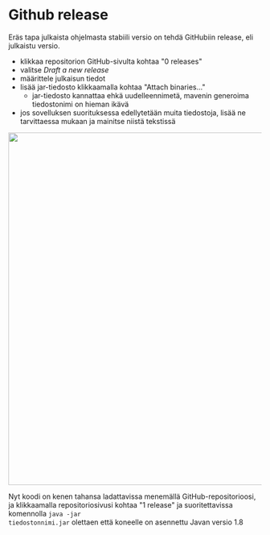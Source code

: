 # Github release

Eräs tapa julkaista ohjelmasta stabiili versio on tehdä GitHubiin release, eli julkaistu versio.

- klikkaa repositorion GitHub-sivulta kohtaa "0 releases"
- valitse _Draft a new release_
- määrittele julkaisun tiedot
- lisää jar-tiedosto klikkaamalla kohtaa "Attach binaries..."
  - jar-tiedosto kannattaa ehkä uudelleennimetä, mavenin generoima tiedostonimi on hieman ikävä
- jos sovelluksen suorituksessa edellytetään muita tiedostoja, lisää ne tarvittaessa mukaan ja mainitse niistä tekstissä

<img src="https://raw.githubusercontent.com/mluukkai/ohjelmistotekniikka-kevat-2020/master/web/images/release.png" width="700">

Nyt koodi on kenen tahansa ladattavissa menemällä GitHub-repositorioosi, ja klikkaamalla repositoriosivusi kohtaa "1 release" ja suoritettavissa komennolla <code>java -jar tiedostonnimi.jar</code> olettaen että koneelle on asennettu Javan versio 1.8
